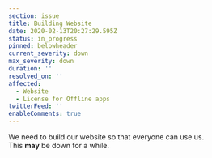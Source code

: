 ```yaml
---
section: issue
title: Building Website
date: 2020-02-13T20:27:29.595Z
status: in_progress
pinned: belowheader
current_severity: down
max_severity: down
duration: ''
resolved_on: ''
affected:
  - Website
  - License for Offline apps
twitterFeed: ''
enableComments: true
---
```

We need to build our website so that everyone can use us.\
This **may** be down for a while.
